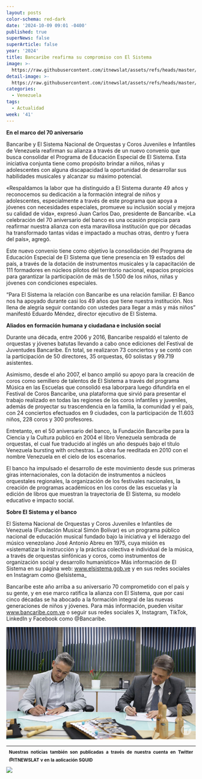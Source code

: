 ```yaml
---
layout: posts
color-schema: red-dark
date: '2024-10-09 09:01 -0400'
published: true
superNews: false
superArticle: false
year: '2024'
title: Bancaribe reafirma su compromiso con El Sistema
image: >-
  https://raw.githubusercontent.com/itnewslat/assets/refs/heads/master/img/540x320/Bancaribe-Sistema-p.jpg
detail-image: >-
  https://raw.githubusercontent.com/itnewslat/assets/refs/heads/master/img/1024x680/Bancaribe-Sistema-g.jpg
categories:
  - Venezuela
tags:
  - Actualidad
week: '41'
---
```

**En el marco del 70 aniversario**

Bancaribe y El Sistema Nacional de Orquestas y Coros Juveniles e Infantiles de Venezuela reafirman su alianza a través de un nuevo convenio que busca consolidar el Programa de Educación Especial de El Sistema. Esta iniciativa conjunta tiene como propósito brindar a niños, niñas y adolescentes con alguna discapacidad la oportunidad de desarrollar sus habilidades musicales y alcanzar su máximo potencial.

«Respaldamos la labor que ha distinguido a El Sistema durante 49 años y reconocemos su dedicación a la formación integral de niños y adolescentes, especialmente a través de este programa que apoya a jóvenes con necesidades especiales, promueve su inclusión social y mejora su calidad de vida», expresó Juan Carlos Dao, presidente de Bancaribe. «La celebración del 70 aniversario del banco es una ocasión propicia para reafirmar nuestra alianza con esta maravillosa institución que por décadas ha transformado tantas vidas e impactado a muchas otras, dentro y fuera del país», agregó.

Este nuevo convenio tiene como objetivo la consolidación del Programa de Educación Especial de El Sistema que tiene presencia en 19 estados del país, a través de la dotación de instrumentos musicales y la capacitación de 111 formadores en núcleos pilotos del territorio nacional, espacios propicios para garantizar la participación de más de 1.500 de los niños, niñas y jóvenes con condiciones especiales.

“Para El Sistema la relación con Bancaribe es una relación familiar. El Banco nos ha apoyado durante casi los 49 años que tiene nuestra institución. Nos llena de alegría seguir contando con ustedes para llegar a más y más niños” manifestó Eduardo Méndez, director ejecutivo de El Sistema.

**Aliados en formación humana y ciudadana e inclusión social**

Durante una década, entre 2006 y 2016, Bancaribe respaldó el talento de orquestas y jóvenes batutas llevando a cabo once ediciones del Festival de Juventudes Bancaribe. En total, se realizaron 73 conciertos y se contó con la participación de 50 directores, 35 orquestas, 60 solistas y 99.719 asistentes.

Asimismo, desde el año 2007, el banco amplió su apoyo para la creación de coros como semillero de talentos de El Sistema a través del programa Música en las Escuelas que consolidó esa laborpara luego difundirla en el Festival de Coros Bancaribe,  una plataforma que sirvió para presentar el trabajo realizado en todas las regiones de los coros infantiles y juveniles, además de proyectar su trascendencia en la familia, la comunidad y el país, con 24 conciertos efectuados en 9 ciudades, con la participación de 11.603 niños, 228 coros y 300 profesores.

Entretanto, en el 50 aniversario del banco, la Fundación Bancaribe para la Ciencia y la Cultura publicó en 2004 el libro Venezuela sembrada de orquestas, el cual fue traducido al inglés un año después bajo el título Venezuela bursting with orchestras. La obra fue reeditada en 2010 con el nombre Venezuela en el cielo de los escenarios.

El banco ha impulsado el desarrollo de este movimiento desde sus primeras giras internacionales, con la dotación de instrumentos a núcleos orquestales regionales, la organización de los festivales nacionales, la creación de programas académicos en los coros de las escuelas y la edición de libros que muestran la trayectoria de El Sistema, su modelo educativo e impacto social.

**Sobre El Sistema y el banco**

El Sistema Nacional de Orquestas y Coros Juveniles e Infantiles de Venezuela (Fundación Musical Simón Bolívar) es un programa público nacional de educación musical fundado bajo la iniciativa y el liderazgo del músico venezolano José Antonio Abreu en 1975, cuya misión es «sistematizar la instrucción y la práctica colectiva e individual de la música, a través de orquestas sinfónicas y coros, como instrumentos de organización social y desarrollo humanístico» Más información de El Sistema en su página web: www.elsistema.gob.ve y en sus redes sociales en Instagram como @elsistema_

Bancaribe este año arriba a su aniversario 70 comprometido con el país y su gente, y en ese marco ratifica la alianza con El Sistema, que por casi cinco décadas se ha abocado a la formación integral de las nuevas generaciones de niños y jóvenes. Para más información, pueden visitar www.bancaribe.com.ve o seguir sus redes sociales X, Instagram, TikTok, LinkedIn y Facebook como @Bancaribe.

![](https://raw.githubusercontent.com/itnewslat/assets/refs/heads/master/img/540x320/Bancaribe-Sistema-p.jpg)

<table style="height: 42px;" width="569">
<tbody>
<tr>
<td style="text-align: justify;"><sub><strong>Nuestras noticias también son publicadas a través de nuestra cuenta en Twitter <a href="https://twitter.com/itnewslat?lang=es">@ITNEWSLAT</a> y en la aplicación <a href="https://squidapp.co/en/">SQUID</a></strong></sub></td>
</tr>
</tbody>
</table>

<img src="https://tracker.metricool.com/c3po.jpg?hash=56f88a41e39ab42c063cc51676587a04"/>